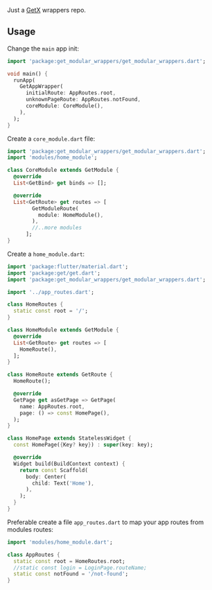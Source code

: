 Just a [GetX](https://pub.dev/packages/get) wrappers repo.

## Usage

Change the `main` app init:

```dart
import 'package:get_modular_wrappers/get_modular_wrappers.dart'; 

void main() {
  runApp(
    GetAppWrapper(
      initialRoute: AppRoutes.root,
      unknownPageRoute: AppRoutes.notFound,
      coreModule: CoreModule(),
    ),
  );
}
```


Create a `core_module.dart` file:

```dart
import 'package:get_modular_wrappers/get_modular_wrappers.dart';
import 'modules/home_module';

class CoreModule extends GetModule {
  @override
  List<GetBind> get binds => [];

  @override
  List<GetRoute> get routes => [
        GetModuleRoute(
          module: HomeModule(),
        ),
        //..more modules
      ];
}
```

Create a `home_module.dart`:

```dart
import 'package:flutter/material.dart';
import 'package:get/get.dart';
import 'package:get_modular_wrappers/get_modular_wrappers.dart';

import '../app_routes.dart';

class HomeRoutes {
  static const root = '/';
}

class HomeModule extends GetModule {
  @override
  List<GetRoute> get routes => [
    HomeRoute(),
  ];
}

class HomeRoute extends GetRoute {
  HomeRoute();

  @override
  GetPage get asGetPage => GetPage(
    name: AppRoutes.root,
    page: () => const HomePage(),
  );
}

class HomePage extends StatelessWidget {
  const HomePage({Key? key}) : super(key: key);

  @override
  Widget build(BuildContext context) {
    return const Scaffold(
      body: Center(
        child: Text('Home'),
      ),
    );
  }
}
```

Preferable create a file `app_routes.dart` to map your app routes from modules routes:

```dart
import 'modules/home_module.dart';

class AppRoutes {
  static const root = HomeRoutes.root;
  //static const login = LoginPage.routeName;
  static const notFound = '/not-found';
}
```

